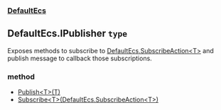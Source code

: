 ### [DefaultEcs](./DefaultEcs 'DefaultEcs')
## DefaultEcs.IPublisher `type`
Exposes methods to subscribe to [DefaultEcs.SubscribeAction&lt;T&gt;](./DefaultEcs-SubscribeAction-T- 'DefaultEcs.SubscribeAction&lt;T&gt;') and publish message to callback those subscriptions.
### method
- [Publish&lt;T&gt;(T)](./DefaultEcs-IPublisher-Publish-T-(T) 'DefaultEcs.IPublisher.Publish&lt;T&gt;(T)')
- [Subscribe&lt;T&gt;(DefaultEcs.SubscribeAction&lt;T&gt;)](./DefaultEcs-IPublisher-Subscribe-T-(DefaultEcs-SubscribeAction-T-) 'DefaultEcs.IPublisher.Subscribe&lt;T&gt;(DefaultEcs.SubscribeAction&lt;T&gt;)')
